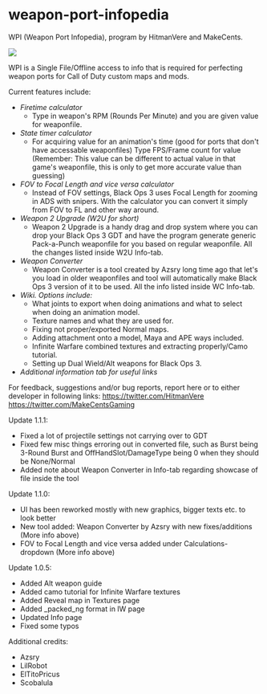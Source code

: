 # weapon-port-infopedia
WPI (Weapon Port Infopedia), program by HitmanVere and MakeCents.

![](https://image.ibb.co/dsa85c/wpi_banner.png)

WPI is a Single File/Offline access to info that is required for perfecting weapon ports for Call of Duty custom maps and mods.

Current features include:
- *_Firetime calculator_*
    - Type in weapon's RPM (Rounds Per Minute) and you are given value for weaponfile.
- *_State timer calculator_*
    - For acquiring value for an animation's time (good for ports that don't have accessable weaponfiles) Type FPS/Frame count for value (Remember: This value can be different to actual value in that game's weaponfile, this is only to get more accurate value than guessing)
- *_FOV to Focal Length and vice versa calculator_*
    - Instead of FOV settings, Black Ops 3 uses Focal Length for zooming in ADS with snipers. With the calculator you can convert it simply from FOV to FL and other way around.
- *_Weapon 2 Upgrade (W2U for short)_*
    - Weapon 2 Upgrade is a handy drag and drop system where you can drop your Black Ops 3 GDT and have the program generate generic Pack-a-Punch weaponfile for you based on regular weaponfile. All the changes listed inside W2U Info-tab.
- *_Weapon Converter_*
    - Weapon Converter is a tool created by Azsry long time ago that let's you load in older weaponfiles and tool will automatically make Black Ops 3 version of it to be used. All the info listed inside WC Info-tab.
- *_Wiki. Options include:_*
    - What joints to export when doing animations and what to select when doing an animation model.
    - Texture names and what they are used for.
    - Fixing not proper/exported Normal maps.
    - Adding attachment onto a model, Maya and APE ways included.
    - Infinite Warfare combined textures and extracting properly/Camo tutorial.
    - Setting up Dual Wield/Alt weapons for Black Ops 3.
- *_Additional information tab for useful links_*

For feedback, suggestions and/or bug reports, report here or to either developer in following links:
    https://twitter.com/HitmanVere
    https://twitter.com/MakeCentsGaming

Update 1.1.1:
- Fixed a lot of projectile settings not carrying over to GDT
- Fixed few misc things erroring out in converted file, such as Burst being 3-Round Burst and OffHandSlot/DamageType being 0 when they should be None/Normal
- Added note about Weapon Converter in Info-tab regarding showcase of file inside the tool

Update 1.1.0:
- UI has been reworked mostly with new graphics, bigger texts etc. to look better
- New tool added: Weapon Converter by Azsry with new fixes/additions (More info above)
- FOV to Focal Length and vice versa added under Calculations-dropdown (More info above)

Update 1.0.5:
- Added Alt weapon guide
- Added camo tutorial for Infinite Warfare textures
- Added Reveal map in Textures page
- Added _packed_ng format in IW page
- Updated Info page
- Fixed some typos

Additional credits:
- Azsry
- LilRobot
- ElTitoPricus
- Scobalula
